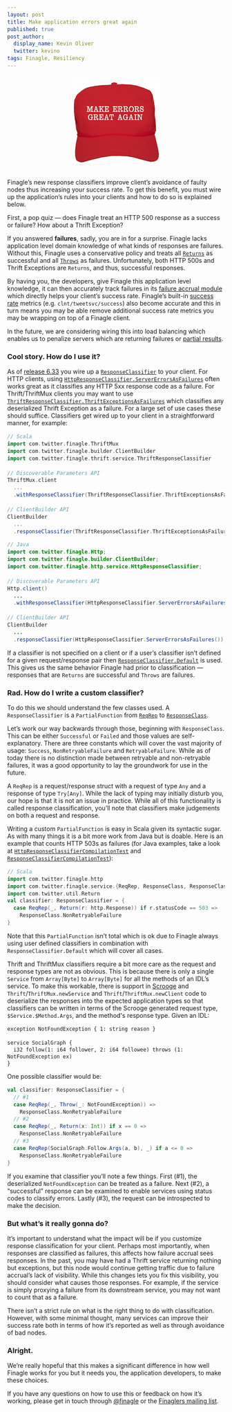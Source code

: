 ```yaml
---
layout: post
title: Make application errors great again
published: true
post_author:
  display_name: Kevin Oliver
  twitter: kevino
tags: Finagle, Resiliency
---
```


<p align="center">
  <img src="/assets/img/make.png" style="margin: 1em 0em;" alt="make application errors great again"/>
</p>

Finagle’s new response classifiers improve client’s avoidance of
faulty nodes thus increasing your success rate. To get this benefit,
you must wire up the application’s rules into your clients and how to
do so is explained below.

First, a pop quiz — does Finagle treat an HTTP 500 response as a
success or failure? How about a Thrift Exception?

If you answered **failures**, sadly, you are in for a surprise. Finagle
lacks application level domain knowledge of what kinds of responses
are failures. Without this, Finagle uses a conservative policy and
treats all [`Returns`][Try] as successful
and all [`Throws`][Try] as failures. Unfortunately, both HTTP 500s and Thrift
Exceptions are `Returns`, and thus, successful responses.

By having you, the developers, give Finagle this application level
knowledge, it can then accurately track failures in its [failure
accrual module][failureaccrual] which directly helps your client’s success rate.
Finagle’s built-in [success rate][successrates] metrics (e.g. `clnt/tweetsvc/success`)
also become accurate and this in turn means you may be able remove
additional success rate metrics you may be wrapping on top of a
Finagle client.

In the future, we are considering wiring this into load balancing
which enables us to penalize servers which are returning failures or
[partial results][brownout].

### Cool story. How do I use it?

As of [release 6.33][release633] you wire up a [`ResponseClassifier`][responseclassifier]
to your client. For HTTP clients, using
[`HttpResponseClassifier.ServerErrorsAsFailures`][httpsrverrors] often works great as it
classifies any HTTP 5xx response code as a failure. For
Thrift/ThriftMux clients you may want to use
[`ThriftResponseClassifier.ThriftExceptionsAsFailures`][thriftexceptions] which classifies
any deserialized Thrift Exception as a failure. For a large set of use
cases these should suffice. Classifiers get wired up to your client in
a straightforward manner, for example:

```scala
// Scala
import com.twitter.finagle.ThriftMux
import com.twitter.finagle.builder.ClientBuilder
import com.twitter.finagle.thrift.service.ThriftResponseClassifier

// Discoverable Parameters API
ThriftMux.client
  ...
  .withResponseClassifier(ThriftResponseClassifier.ThriftExceptionsAsFailures)

// ClientBuilder API
ClientBuilder
  ...
  .responseClassifier(ThriftResponseClassifier.ThriftExceptionsAsFailures)
```

```java
// Java
import com.twitter.finagle.Http;
import com.twitter.finagle.builder.ClientBuilder;
import com.twitter.finagle.http.service.HttpResponseClassifier;

// Discoverable Parameters API
Http.client()
  ...
  .withResponseClassifier(HttpResponseClassifier.ServerErrorsAsFailures());

// ClientBuilder API
ClientBuilder
  ...
  .responseClassifier(HttpResponseClassifier.ServerErrorsAsFailures());
```

If a classifier is not specified on a client or if a user’s classifier
isn’t defined for a given request/response pair then
[`ResponseClassifier.Default`][defaultclassifier] is used. This gives us the same behavior
Finagle had prior to classification — responses that are `Returns` are
successful and `Throws` are failures.

### Rad. How do I write a custom classifier?


To do this we should understand the few classes used. A
`ResponseClassifier` is a `PartialFunction` from [`ReqRep`][reqrep] to
[`ResponseClass`][responseclass].

Let’s work our way backwards through those, beginning with
`ResponseClass`. This can be either `Successful` or `Failed` and those
values are self-explanatory. There are three constants which will
cover the vast majority of usage: `Success`, `NonRetryableFailure` and
`RetryableFailure`. While as of today there is no distinction made
between retryable and non-retryable failures, it was a good
opportunity to lay the groundwork for use in the future.

A `ReqRep` is a request/response struct with a request of type `Any`
and a response of type `Try[Any]`. While the lack of typing may
initially disturb you, our hope is that it is not an issue in
practice. While all of this functionality is called response
classification, you’ll note that classifiers make judgements on both a
request and response.

Writing a custom `PartialFunction` is easy in Scala given its syntactic
sugar. As with many things it is a bit more work from Java but is
doable. Here is an example that counts HTTP 503s as failures (for Java
examples, take a look at [`HttpResponseClassifierCompilationTest`][javaexample1]
and [`ResponseClassifierCompilationTest`][javaexample2]):

```scala
// Scala
import com.twitter.finagle.http
import com.twitter.finagle.service.{ReqRep, ResponseClass, ResponseClassifier}
import com.twitter.util.Return
val classifier: ResponseClassifier = {
  case ReqRep(_, Return(r: http.Response)) if r.statusCode == 503 =>
    ResponseClass.NonRetryableFailure
}
```

Note that this `PartialFunction` isn’t total which is ok due to
Finagle always using user defined classifiers in combination with
`ResponseClassifier.Default` which will cover all cases.

Thrift and ThriftMux classifiers require a bit more care as the
request and response types are not as obvious. This is because there
is only a single `Service` from `Array[Byte]` to `Array[Byte]` for all the
methods of an IDL’s service. To make this workable, there is support
in [Scrooge][scrooge] and `Thrift`/`ThriftMux.newService` and
`Thrift`/`ThriftMux.newClient` code to deserialize the responses into the
expected application types so that classifiers can be written in terms
of the Scrooge generated request type, `$Service.$Method.Args`, and the
method's response type. Given an IDL:

```
exception NotFoundException { 1: string reason }

service SocialGraph {
  i32 follow(1: i64 follower, 2: i64 followee) throws (1: NotFoundException ex)
}
```

One possible classifier would be:

```scala
val classifier: ResponseClassifier = {
  // #1
  case ReqRep(_, Throw(_: NotFoundException)) =>
    ResponseClass.NonRetryableFailure
  // #2
  case ReqRep(_, Return(x: Int)) if x == 0 =>
    ResponseClass.NonRetryableFailure
  // #3
  case ReqRep(SocialGraph.Follow.Args(a, b), _) if a <= 0 =>
    ResponseClass.NonRetryableFailure
}
```

If you examine that classifier you’ll note a few things. First (#1),
the deserialized `NotFoundException` can be treated as a failure. Next
(#2), a “successful” response can be examined to enable services using
status codes to classify errors. Lastly (#3), the request can be
introspected to make the decision.

### But what’s it really gonna do?

It’s important to understand what the impact will be if you customize
response classification for your client. Perhaps most importantly,
when responses are classified as failures, this affects how failure
accrual sees responses. In the past, you may have had a Thrift service
returning nothing but exceptions, but this node would continue getting
traffic due to failure accrual’s lack of visibility. While this
changes lets you fix this visibility, you should consider what causes
those responses. For example, if the service is simply proxying a
failure from its downstream service, you may not want to count that as
a failure.

There isn’t a strict rule on what is the right thing to do with
classification. However, with some minimal thought, many services can
improve their success rate both in terms of how it’s reported as well
as through avoidance of bad nodes.

### Alright.

We’re really hopeful that this makes a significant difference in how
well Finagle works for you but it needs you, the application
developers, to make these choices.

If you have any questions on how to use this or feedback on how it’s working,
please get in touch through [@finagle](https://twitter.com/finagle) or the
[Finaglers mailing list](https://groups.google.com/forum/#!forum/finaglers).

[release633]:http://localhost:4567/blog/2016/02/05/release-notes-6-33/
[Try]: https://github.com/twitter/util/blob/8e33b34a0379f920ccb2dfae531a5c003db36152/util-core/src/main/scala/com/twitter/util/Try.scala#L64-L68
[failureaccrual]: http://twitter.github.io/finagle/guide/Clients.html#failure-accrual
[successrates]: http://twitter.github.io/finagle/guide/Metrics.html#statsfilter
[brownout]: http://www.control.lth.se/media/Staff/AlessandroPapadopoulos/publications/2014-SRDS-KPDDMAHRE.pdf
[responseclassifier]: https://github.com/twitter/finagle/blob/bb91e967618f8884af98e655eb989dd20cd79e61/finagle-core/src/main/scala/com/twitter/finagle/service/package.scala#L5-L35
[httpsrverrors]: https://github.com/twitter/finagle/blob/bb91e967618f8884af98e655eb989dd20cd79e61/finagle-http/src/main/scala/com/twitter/finagle/http/service/HttpResponseClassifier.scala#L15-L19
[thriftexceptions]: https://github.com/twitter/finagle/blob/develop/finagle-thriftmux/src/main/scala/com/twitter/finagle/thriftmux/service/ThriftMuxResponseClassifier.scala
[defaultclassifier]: https://github.com/twitter/finagle/blob/246986aa055e865f521eba0e09d7c0b42880e0ac/finagle-core/src/main/scala/com/twitter/finagle/service/ResponseClassifier.scala#L18-L36
[reqrep]: https://github.com/twitter/finagle/blob/develop/finagle-core/src/main/scala/com/twitter/finagle/service/ReqRep.scala
[responseclass]: https://github.com/twitter/finagle/blob/develop/finagle-core/src/main/scala/com/twitter/finagle/service/ResponseClass.scala
[javaexample1]: https://github.com/twitter/finagle/blob/develop/finagle-http/src/test/java/com/twitter/finagle/http/service/HttpResponseClassifierCompilationTest.java
[javaexample2]: https://github.com/twitter/finagle/blob/develop/finagle-core/src/test/java/com/twitter/finagle/service/ResponseClassifierCompilationTest.java
[scrooge]: http://twitter.github.io/scrooge/